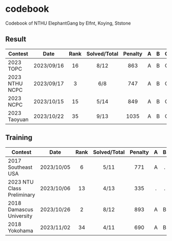 # codebook
Codebook of NTHU ElephantGang by Elfnt, Koying, Ststone

## Result
| Contest                   | Date          | Rank | Solved/Total | Penalty | A | B | C | D | E | F | G | H | I | J | K | L | M | N |
| --------------------------|:-------------:|:----:|:------------:|:--------:|:-:|:-:|:-:|:-:|:-:|:-:|:-:|:-:|:-:|:-:|:-:|:-:|:-:|:-:|
| 2023 TOPC                 | 2023/09/16    | 16   | 8/12 | 863  | A | B | C | . | E | . | . | H | . | J | K | L |   |   |
| 2023 NTHU NCPC            | 2023/09/17    | 3    | 6/8  | 747  | A | B | C | D | E | . | G | H |   |   |   |   |   |   |
| 2023 NCPC                 | 2023/10/15    | 15   | 5/14 | 849  | A | B | C | D | . | . | . | H | . | . | . | . | . | . |
| 2023 Taoyuan              | 2023/10/22    | 35   | 9/13 | 1035 | A | B | C | D | . | F | . | H | . | J | . | L | M |   |

## Training
| Contest                   | Date          | Rank | Solved/Total | Penalty | A | B | C | D | E | F | G | H | I | J | K | L | M | N |
| --------------------------|:-------------:|:----:|:------------:|:--------:|:-:|:-:|:-:|:-:|:-:|:-:|:-:|:-:|:-:|:-:|:-:|:-:|:-:|:-:|
| 2017 Southeast USA        | 2023/10/05    | 6    | 5/11 | 771  | A | . | . | . | E | . | . | H | I | J | . |   |   |   |
| 2023 NTU Class Preliminary| 2023/10/06    | 13   | 4/13 | 335  | . | . | C | . | E | F | . | H | . | . | . | . | M |   |
| 2018 Damascus University  | 2023/10/26    | 2    | 8/12 | 893  | A | B | C | . |(E)| F | G | . | I | J | K | . |   |   |
| 2018 Yokohama             | 2023/11/02    | 34   | 4/11 | 690  | A | B | C | . | . | . | G | . | . | . | . |   |   |   |